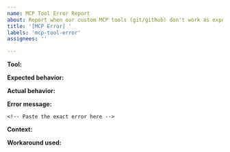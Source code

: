 ```yaml
---
name: MCP Tool Error Report
about: Report when our custom MCP tools (git/github) don't work as expected
title: '[MCP Error] '
labels: 'mcp-tool-error'
assignees: ''

---
```


**Tool:** 
<!-- Which MCP tool? (e.g., mcp__git__git_commit, mcp__github__create_pull_request) -->

**Expected behavior:**
<!-- What should have happened? -->

**Actual behavior:**
<!-- What actually happened? -->

**Error message:**
```
<!-- Paste the exact error here -->
```

**Context:**
<!-- Brief description of what you were trying to do -->

**Workaround used:**
<!-- How did you continue your work? -->